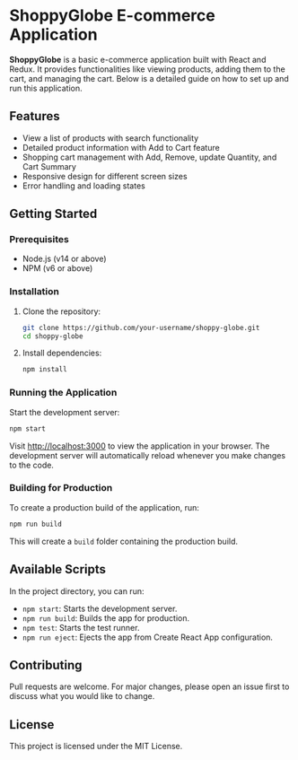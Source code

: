 # ShoppyGlobe E-commerce Application

**ShoppyGlobe** is a basic e-commerce application built with React and Redux. It provides functionalities like viewing products, adding them to the cart, and managing the cart. Below is a detailed guide on how to set up and run this application.

## Features

- View a list of products with search functionality
- Detailed product information with Add to Cart feature
- Shopping cart management with Add, Remove, update Quantity, and Cart Summary
- Responsive design for different screen sizes
- Error handling and loading states

## Getting Started

### Prerequisites

- Node.js (v14 or above)
- NPM (v6 or above)

### Installation

1. Clone the repository:

   ```bash
   git clone https://github.com/your-username/shoppy-globe.git
   cd shoppy-globe
   ```

2. Install dependencies:

   ```bash
   npm install
   ```

### Running the Application

Start the development server:

```bash
npm start
```

Visit [http://localhost:3000](http://localhost:3000) to view the application in your browser. The development server will automatically reload whenever you make changes to the code.

### Building for Production

To create a production build of the application, run:

```bash
npm run build
```

This will create a `build` folder containing the production build.

## Available Scripts

In the project directory, you can run:

- `npm start`: Starts the development server.
- `npm run build`: Builds the app for production.
- `npm test`: Starts the test runner.
- `npm run eject`: Ejects the app from Create React App configuration.

## Contributing

Pull requests are welcome. For major changes, please open an issue first to discuss what you would like to change.

## License

This project is licensed under the MIT License.
